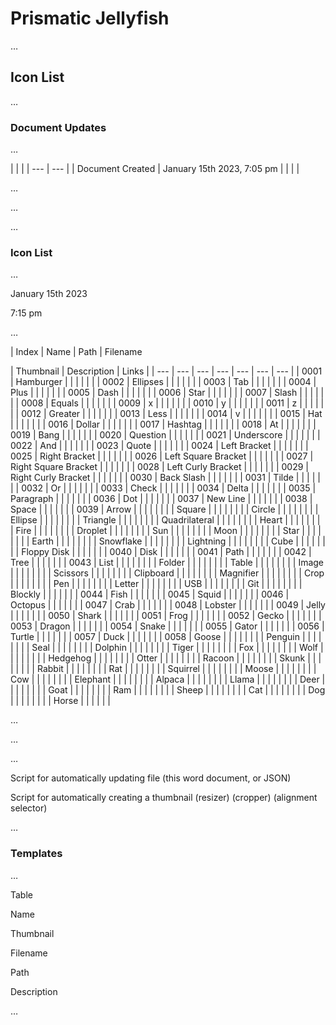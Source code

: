 # Prismatic Jellyfish

…

## Icon List

…

### Document Updates

…

|
 |
 |
| --- | --- |
| Document Created | January 15th 2023, 7:05 pm |
|
 |
 |

…

…

…

### Icon List

…

January 15th 2023

7:15 pm

…

| Index | Name
 | Path | Filename

 | Thumbnail
 | Description
 | Links |
| --- | --- | --- | --- | --- | --- | --- |
| 0001 | Hamburger |
 |
 |
 |
 |
 |
| 0002 | Ellipses |
 |
 |
 |
 |
 |
| 0003 | Tab |
 |
 |
 |
 |
 |
| 0004 | Plus |
 |
 |
 |
 |
 |
| 0005 | Dash |
 |
 |
 |
 |
 |
| 0006 | Star |
 |
 |
 |
 |
 |
| 0007 | Slash |
 |
 |
 |
 |
 |
| 0008 | Equals |
 |
 |
 |
 |
 |
| 0009 | x |
 |
 |
 |
 |
 |
| 0010 | y |
 |
 |
 |
 |
 |
| 0011 | z |
 |
 |
 |
 |
 |
| 0012 | Greater |
 |
 |
 |
 |
 |
| 0013 | Less |
 |
 |
 |
 |
 |
| 0014 | v |
 |
 |
 |
 |
 |
| 0015 | Hat |
 |
 |
 |
 |
 |
| 0016 | Dollar |
 |
 |
 |
 |
 |
| 0017 | Hashtag |
 |
 |
 |
 |
 |
| 0018 | At |
 |
 |
 |
 |
 |
| 0019 | Bang |
 |
 |
 |
 |
 |
| 0020 | Question |
 |
 |
 |
 |
 |
| 0021 | Underscore |
 |
 |
 |
 |
 |
| 0022 | And |
 |
 |
 |
 |
 |
| 0023 | Quote |
 |
 |
 |
 |
 |
| 0024 | Left Bracket |
 |
 |
 |
 |
 |
| 0025 | Right Bracket |
 |
 |
 |
 |
 |
| 0026 | Left Square Bracket |
 |
 |
 |
 |
 |
| 0027 | Right Square Bracket |
 |
 |
 |
 |
 |
| 0028 | Left Curly Bracket |
 |
 |
 |
 |
 |
| 0029 | Right Curly Bracket |
 |
 |
 |
 |
 |
| 0030 | Back Slash |
 |
 |
 |
 |
 |
| 0031 | Tilde |
 |
 |
 |
 |
 |
| 0032 | Or |
 |
 |
 |
 |
 |
| 0033 | Check |
 |
 |
 |
 |
 |
| 0034 | Delta |
 |
 |
 |
 |
 |
| 0035 | Paragraph |
 |
 |
 |
 |
 |
| 0036 | Dot |
 |
 |
 |
 |
 |
| 0037 | New Line |
 |
 |
 |
 |
 |
| 0038 | Space |
 |
 |
 |
 |
 |
| 0039 | Arrow |
 |
 |
 |
 |
 |
|
 | Square |
 |
 |
 |
 |
 |
|
 | Circle |
 |
 |
 |
 |
 |
|
 | Ellipse |
 |
 |
 |
 |
 |
|
 | Triangle |
 |
 |
 |
 |
 |
|
 | Quadrilateral |
 |
 |
 |
 |
 |
|
 | Heart |
 |
 |
 |
 |
 |
|
 | Fire |
 |
 |
 |
 |
 |
|
 | Droplet |
 |
 |
 |
 |
 |
|
 | Sun |
 |
 |
 |
 |
 |
|
 | Moon |
 |
 |
 |
 |
 |
|
 | Star |
 |
 |
 |
 |
 |
|
 | Earth |
 |
 |
 |
 |
 |
|
 | Snowflake |
 |
 |
 |
 |
 |
|
 | Lightning |
 |
 |
 |
 |
 |
|
 | Cube |
 |
 |
 |
 |
 |
|
 | Floppy Disk |
 |
 |
 |
 |
 |
| 0040 | Disk |
 |
 |
 |
 |
 |
| 0041 | Path |
 |
 |
 |
 |
 |
| 0042 | Tree |
 |
 |
 |
 |
 |
| 0043 | List |
 |
 |
 |
 |
 |
|
 | Folder |
 |
 |
 |
 |
 |
|
 | Table |
 |
 |
 |
 |
 |
|
 | Image |
 |
 |
 |
 |
 |
|
 | Scissors |
 |
 |
 |
 |
 |
|
 | Clipboard |
 |
 |
 |
 |
 |
|
 | Magnifier |
 |
 |
 |
 |
 |
|
 | Crop |
 |
 |
 |
 |
 |
|
 | Pen |
 |
 |
 |
 |
 |
|
 | Letter |
 |
 |
 |
 |
 |
|
 | USB |
 |
 |
 |
 |
 |
|
 | Git |
 |
 |
 |
 |
 |
|
 | Blockly |
 |
 |
 |
 |
 |
| 0044 | Fish |
 |
 |
 |
 |
 |
| 0045 | Squid |
 |
 |
 |
 |
 |
| 0046 | Octopus |
 |
 |
 |
 |
 |
| 0047 | Crab |
 |
 |
 |
 |
 |
| 0048 | Lobster |
 |
 |
 |
 |
 |
| 0049 | Jelly |
 |
 |
 |
 |
 |
| 0050 | Shark |
 |
 |
 |
 |
 |
| 0051 | Frog |
 |
 |
 |
 |
 |
| 0052 | Gecko |
 |
 |
 |
 |
 |
| 0053 | Dragon |
 |
 |
 |
 |
 |
| 0054 | Snake |
 |
 |
 |
 |
 |
| 0055 | Gator |
 |
 |
 |
 |
 |
| 0056 | Turtle |
 |
 |
 |
 |
 |
| 0057 | Duck |
 |
 |
 |
 |
 |
| 0058 | Goose |
 |
 |
 |
 |
 |
|
 | Penguin |
 |
 |
 |
 |
 |
|
 | Seal |
 |
 |
 |
 |
 |
|
 | Dolphin |
 |
 |
 |
 |
 |
|
 | Tiger |
 |
 |
 |
 |
 |
|
 | Fox |
 |
 |
 |
 |
 |
|
 | Wolf |
 |
 |
 |
 |
 |
|
 | Hedgehog |
 |
 |
 |
 |
 |
|
 | Otter |
 |
 |
 |
 |
 |
|
 | Racoon |
 |
 |
 |
 |
 |
|
 | Skunk |
 |
 |
 |
 |
 |
|
 | Rabbit |
 |
 |
 |
 |
 |
|
 | Rat |
 |
 |
 |
 |
 |
|
 | Squirrel |
 |
 |
 |
 |
 |
|
 | Moose |
 |
 |
 |
 |
 |
|
 | Cow |
 |
 |
 |
 |
 |
|
 | Elephant |
 |
 |
 |
 |
 |
|
 | Alpaca |
 |
 |
 |
 |
 |
|
 | Llama |
 |
 |
 |
 |
 |
|
 | Deer |
 |
 |
 |
 |
 |
|
 | Goat |
 |
 |
 |
 |
 |
|
 | Ram |
 |
 |
 |
 |
 |
|
 | Sheep |
 |
 |
 |
 |
 |
|
 | Cat |
 |
 |
 |
 |
 |
|
 | Dog |
 |
 |
 |
 |
 |
|
 | Horse |
 |
 |
 |
 |
 |

…

…

…

Script for automatically updating file (this word document, or JSON)

Script for automatically creating a thumbnail (resizer) (cropper) (alignment selector)

…

### Templates

…

Table

Name

Thumbnail

Filename

Path

Description

…
